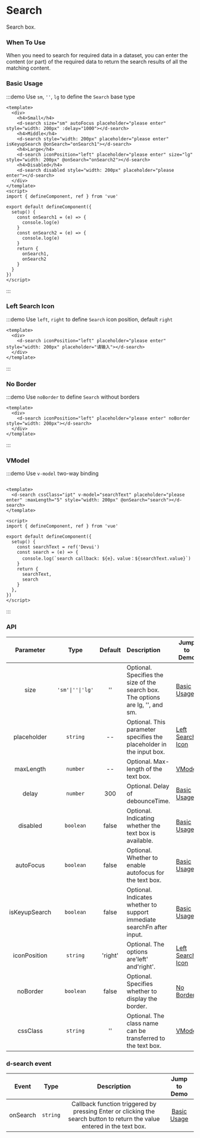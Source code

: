 # Search

Search box.

### When To Use

When you need to search for required data in a dataset, you can enter the content (or part) of the required data to return the search results of all the matching content.

### Basic Usage

:::demo Use `sm`, `''`, `lg` to define the `Search` base type

```vue
<template>
  <div>
    <h4>Small</h4>
    <d-search size="sm" autoFocus placeholder="please enter" style="width: 200px" :delay="1000"></d-search>
    <h4>Middle</h4>
    <d-search style="width: 200px" placeholder="please enter" isKeyupSearch @onSearch="onSearch1"></d-search>
    <h4>Large</h4>
    <d-search iconPosition="left" placeholder="please enter" size="lg" style="width: 200px" @onSearch="onSearch2"></d-search>
    <h4>Disabled</h4>
    <d-search disabled style="width: 200px" placeholder="please enter"></d-search>
  </div>
</template>
<script>
import { defineComponent, ref } from 'vue'

export default defineComponent({
  setup() {
    const onSearch1 = (e) => {
      console.log(e)
    }
    const onSearch2 = (e) => {
      console.log(e)
    }
    return {
      onSearch1,
      onSearch2
    }
  }
})
</script>
```
:::

### Left Search Icon

:::demo Use `left`, `right` to define `Search` icon position, default `right`

```vue
<template>
  <div>
    <d-search iconPosition="left" placeholder="please enter" style="width: 200px" placeholder="请输入"></d-search>
  </div>
</template>
```
:::

### No Border

:::demo Use `noBorder` to define `Search` without borders

```vue
<template>
  <div>
    <d-search iconPosition="left" placeholder="please enter" noBorder style="width: 200px"></d-search>
  </div>
</template>
```
:::

### VModel

:::demo Use `v-model` two-way binding

```vue

<template>
  <d-search cssClass="ipt" v-model="searchText" placeholder="please enter" :maxLength="5" style="width: 200px" @onSearch="search"></d-search>
</template>

<script>
import { defineComponent, ref } from 'vue'

export default defineComponent({
  setup() {
    const searchText = ref('Devui')
    const search = (e) => {
      console.log(`search callback: ${e}，value：${searchText.value}`)
    }
    return {
      searchText,
      search
    }
  },
})
</script>
```

:::

### API

|  Parameter  |   Type   |   Default    | Description        | Jump to Demo             | Global Config |
| :---------: | :------: | :-------: | :----------------------- | --------------------------------- | --------- |
|    size     | `'sm'\|''\|'lg'` |    ''     | Optional. Specifies the size of the search box. The options are lg, '', and sm. | [Basic Usage](#BasicUsage)             ||
|    placeholder     | `string` |  --   | Optional. This parameter specifies the placeholder in the input box. | [Left Search Icon](#LeftSearchIcon)             ||
|    maxLength     | `number` |  --   | Optional. Max-length of the text box. |  [VModel](#VModel)  ||
|    delay     | `number` |  300   | Optional. Delay of debounceTime.  |  [Basic Usage](#BasicUsage)  ||
|    disabled    | `boolean` | false | Optional. Indicating whether the text box is available. | [Basic Usage](#BasicUsage)             ||
|    autoFocus    | `boolean` | false | Optional. Whether to enable autofocus for the text box. | [Basic Usage](#BasicUsage)             ||
| isKeyupSearch | `boolean` |  false   | Optional. Indicates whether to support immediate searchFn after input. | [Basic Usage](#BasicUsage) ||
| iconPosition | `string` |  'right'   | Optional. The options are'left' and'right'. | [Left Search Icon](#LeftSearchIcon) ||
| noBorder | `boolean` |  false  | Optional. Specifies whether to display the border. | [No Border](#NoBorder) ||
| cssClass | `string` |  ''  | Optional. The class name can be transferred to the text box. | [VModel](#VModel) ||

### d-search event

|    Event    |   Type  | Description            | Jump to Demo |
| :---------: | :------: | :--------------------: | :---------: |
| onSearch |	`string` | Callback function triggered by pressing Enter or clicking the search button to return the value entered in the text box. |	[Basic Usage](#BasicUsage) |

<style>
  h4 {
    font-weight: 700;
    color: #575d6c;
    font-size: 12px;
    margin: 15px 0;
  }
</style>
